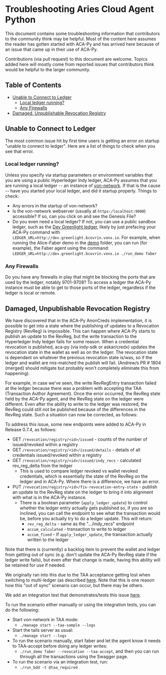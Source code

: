 # Troubleshooting Aries Cloud Agent Python <!-- omit in toc -->

This document contains some troubleshooting information that contributors to the
community think may be helpful. Most of the content here assumes the reader has
gotten started with ACA-Py and has arrived here because of an issue that came up
in their use of ACA-Py.

Contributions (via pull request) to this document are welcome. Topics added here
will mostly come from reported issues that contributors think would be helpful
to the larger community.

## Table of Contents <!-- omit in toc -->

- [Unable to Connect to Ledger](#unable-to-connect-to-ledger)
  - [Local ledger running?](#local-ledger-running)
  - [Any Firewalls](#any-firewalls)
- [Damaged, Unpublishable Revocation Registry](#damaged-unpublishable-revocation-registry)

## Unable to Connect to Ledger

The most common issue hit by first time users is getting an error on startup "unable to connect to ledger". Here are a list of things to check when you see that error.

### Local ledger running?

Unless you specify via startup parameters or environment variables that you are using a public Hyperledger Indy ledger, ACA-Py assumes that you are running a local ledger -- an instance of [von-network](https://github.com/bcgov/von-network).
If that is the cause -- have you started your local ledger, and did it startup properly.  Things to check:

- Any errors in the startup of von-network?
- Is the von-network webserver (usually at `https:/localhost:9000`) accessible? If so, can you click on and see the Genesis File?
- Do you even need a local ledger? If not, you can use a public sandbox ledger,
  such as the [Dev Greenlight ledger](), likely by just prefacing your ACA-Py
  command with `LEDGER_URL=http://dev.greenlight.bcovrin.vonx.io`. For example,
  when running the Alice-Faber demo in the [demo](../../demo) folder, you can run (for
  example), the Faber agent using the command:
  `LEDGER_URL=http://dev.greenlight.bcovrin.vonx.io ./run_demo faber`

### Any Firewalls

Do you have any firewalls in play that might be blocking the ports that are used by the ledger, notably 9701-9708? To access a ledger
the ACA-Py instance must be able to get to those ports of the ledger, regardless if the ledger is local or remote.

## Damaged, Unpublishable Revocation Registry

We have discovered that in the ACA-Py AnonCreds implementation, it is possible
to get into a state where the publishing of updates to a Revocation Registry
(RevReg) is impossible. This can happen where ACA-Py starts to publish an update
to the RevReg, but the write transaction to the Hyperledger Indy ledger fails
for some reason. When a credential revocation is published, aca-py (via indy-sdk
or askar/credx) updates the revocation state in the wallet as well as on the
ledger.  The revocation state is dependant on whatever the previous revocation
state is/was, so if the ledger and wallet are mis-matched the publish will fail.
(Andrew/s PR # 1804 (merged) should mitigate but probably won't completely
eliminate this from happening).

For example, in case we've seen, the write RevRegEntry transaction failed at the
ledger because there was a problem with accepting the TAA (Transaction Author
Agreement). Once the error occurred, the RevReg state held by the ACA-Py agent,
and the RevReg state on the ledger were different. Even after the ability to
write to the ledger was restored, the RevReg could still not be published
because of the differences in the RevReg state. Such a situation can now be
corrected, as follows:

To address this issue, some new endpoints were added to ACA-Py in Release 0.7.4,
as follows:

- GET `/revocation/registry/<id>/issued` - counts of the number of issued/revoked
  within a registry
- GET `/revocation/registry/<id>/issued/details` - details of all credentials
  issued/revoked within a registry
- GET `/revocation/registry/<id>/issued/indy_recs` - calculated rev_reg_delta from
  the ledger
  - This is used to compare ledger revoked vs wallet revoked credentials, which
    is essentially the state of the RevReg on the ledger and in ACA-Py. Where
    there is a difference, we have an error.
- PUT `/revocation/registry/<id>/fix-revocation-entry-state` - publish an update
  to the RevReg state on the ledger to bring it into alignment with what is in
  the ACA-Py instance.
  - There is a boolean parameter (`apply_ledger_update`) to control whether the
    ledger entry actually gets published so, if you are so inclined, you can
    call the endpoint to see what the transaction would be, before you actually
    try to do a ledger update.  This will return:
    - `rev_reg_delta` - same as the ".../indy_recs" endpoint
    - `accum_calculated` - transaction to write to ledger
    - `accum_fixed` - If `apply_ledger_update`, the transaction actually written
      to the ledger

Note that there is (currently) a backlog item to prevent the wallet and ledger
from getting out of sync (e.g. don't update the ACA-Py RevReg state if the
ledger write fails), but even after that change is made, having this ability
will be retained for use if needed.

We originally ran into this due to the TAA acceptance getting lost when
switching to multi-ledger (as described
[here](https://github.com/hyperledger/aries-cloudagent-python/blob/0.10.5/Multiledger.md#a-special-warning-for-taa-acceptance).
Note that this is one reason how this "out of sync" scenario can occur, but
there may be others.

We add an integration test that demonstrates/tests this issue [here](https://github.com/hyperledger/aries-cloudagent-python/blob/0.10.5/demo/features/taa-txn-author-acceptance.feature#L67).

To run the scenario either manually or using the integration tests, you can do the following:

- Start von-network in TAA mode:
  - `./manage start --taa-sample --logs`
- Start the tails server as usual:
  - `./manage start --logs`
- To run the scenario manually, start faber and let the agent know it needs to TAA-accept before doing any ledger writes:
  - `./run_demo faber --revocation --taa-accept`, and then you can run through all the transactions using the Swagger page.
- To run the scenario via an integration test, run:
  - `./run_bdd -t @taa_required`
